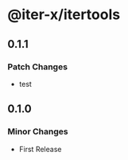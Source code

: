 # @iter-x/itertools

## 0.1.1

### Patch Changes

- test

## 0.1.0

### Minor Changes

- First Release
